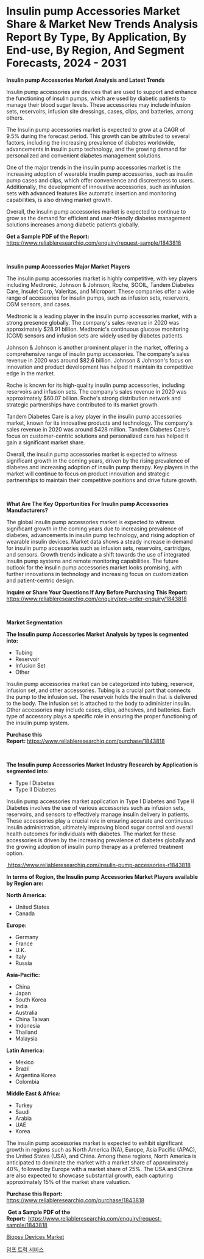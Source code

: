 <p><h1>Insulin pump Accessories Market Share & Market New Trends Analysis Report By Type, By Application, By End-use, By Region, And Segment Forecasts, 2024 - 2031</h1></p><p><strong>Insulin pump Accessories Market Analysis and Latest Trends</strong></p>
<p><p>Insulin pump accessories are devices that are used to support and enhance the functioning of insulin pumps, which are used by diabetic patients to manage their blood sugar levels. These accessories may include infusion sets, reservoirs, infusion site dressings, cases, clips, and batteries, among others.</p><p>The Insulin pump accessories market is expected to grow at a CAGR of 9.5% during the forecast period. This growth can be attributed to several factors, including the increasing prevalence of diabetes worldwide, advancements in insulin pump technology, and the growing demand for personalized and convenient diabetes management solutions.</p><p>One of the major trends in the insulin pump accessories market is the increasing adoption of wearable insulin pump accessories, such as insulin pump cases and clips, which offer convenience and discreetness to users. Additionally, the development of innovative accessories, such as infusion sets with advanced features like automatic insertion and monitoring capabilities, is also driving market growth.</p><p>Overall, the insulin pump accessories market is expected to continue to grow as the demand for efficient and user-friendly diabetes management solutions increases among diabetic patients globally.</p></p>
<p><strong>Get a Sample PDF of the Report:&nbsp;</strong> <a href="https://www.reliableresearchiq.com/enquiry/request-sample/1843818">https://www.reliableresearchiq.com/enquiry/request-sample/1843818</a></p>
<p>&nbsp;</p>
<p><strong>Insulin pump Accessories Major Market Players</strong></p>
<p><p>The insulin pump accessories market is highly competitive, with key players including Medtronic, Johnson & Johnson, Roche, SOOIL, Tandem Diabetes Care, Insulet Corp, Valeritas, and Microport. These companies offer a wide range of accessories for insulin pumps, such as infusion sets, reservoirs, CGM sensors, and cases.</p><p>Medtronic is a leading player in the insulin pump accessories market, with a strong presence globally. The company's sales revenue in 2020 was approximately $28.91 billion. Medtronic's continuous glucose monitoring (CGM) sensors and infusion sets are widely used by diabetes patients.</p><p>Johnson & Johnson is another prominent player in the market, offering a comprehensive range of insulin pump accessories. The company's sales revenue in 2020 was around $82.6 billion. Johnson & Johnson's focus on innovation and product development has helped it maintain its competitive edge in the market.</p><p>Roche is known for its high-quality insulin pump accessories, including reservoirs and infusion sets. The company's sales revenue in 2020 was approximately $60.07 billion. Roche's strong distribution network and strategic partnerships have contributed to its market growth.</p><p>Tandem Diabetes Care is a key player in the insulin pump accessories market, known for its innovative products and technology. The company's sales revenue in 2020 was around $428 million. Tandem Diabetes Care's focus on customer-centric solutions and personalized care has helped it gain a significant market share.</p><p>Overall, the insulin pump accessories market is expected to witness significant growth in the coming years, driven by the rising prevalence of diabetes and increasing adoption of insulin pump therapy. Key players in the market will continue to focus on product innovation and strategic partnerships to maintain their competitive positions and drive future growth.</p></p>
<p>&nbsp;</p>
<p><strong>What Are The Key Opportunities For Insulin pump Accessories Manufacturers?</strong></p>
<p><p>The global insulin pump accessories market is expected to witness significant growth in the coming years due to increasing prevalence of diabetes, advancements in insulin pump technology, and rising adoption of wearable insulin devices. Market data shows a steady increase in demand for insulin pump accessories such as infusion sets, reservoirs, cartridges, and sensors. Growth trends indicate a shift towards the use of integrated insulin pump systems and remote monitoring capabilities. The future outlook for the insulin pump accessories market looks promising, with further innovations in technology and increasing focus on customization and patient-centric design.</p></p>
<p><strong>Inquire or Share Your Questions If Any Before Purchasing This Report:</strong> <a href="https://www.reliableresearchiq.com/enquiry/pre-order-enquiry/1843818">https://www.reliableresearchiq.com/enquiry/pre-order-enquiry/1843818</a></p>
<p>&nbsp;</p>
<p><strong>Market Segmentation</strong></p>
<p><strong>The Insulin pump Accessories Market Analysis by types is segmented into:</strong></p>
<p><ul><li>Tubing</li><li>Reservoir</li><li>Infusion Set</li><li>Other</li></ul></p>
<p><p>Insulin pump accessories market can be categorized into tubing, reservoir, infusion set, and other accessories. Tubing is a crucial part that connects the pump to the infusion set. The reservoir holds the insulin that is delivered to the body. The infusion set is attached to the body to administer insulin. Other accessories may include cases, clips, adhesives, and batteries. Each type of accessory plays a specific role in ensuring the proper functioning of the insulin pump system.</p></p>
<p><strong>Purchase this Report:&nbsp;</strong><a href="https://www.reliableresearchiq.com/purchase/1843818">https://www.reliableresearchiq.com/purchase/1843818</a></p>
<p>&nbsp;</p>
<p><strong>The Insulin pump Accessories Market Industry Research by Application is segmented into:</strong></p>
<p><ul><li>Type I Diabetes</li><li>Type II Diabetes</li></ul></p>
<p><p>Insulin pump accessories market application in Type I Diabetes and Type II Diabetes involves the use of various accessories such as infusion sets, reservoirs, and sensors to effectively manage insulin delivery in patients. These accessories play a crucial role in ensuring accurate and continuous insulin administration, ultimately improving blood sugar control and overall health outcomes for individuals with diabetes. The market for these accessories is driven by the increasing prevalence of diabetes globally and the growing adoption of insulin pump therapy as a preferred treatment option.</p></p>
<p><a href="https://www.reliableresearchiq.com/insulin-pump-accessories-r1843818">&nbsp;https://www.reliableresearchiq.com/insulin-pump-accessories-r1843818</a></p>
<p><strong>In terms of Region, the Insulin pump Accessories Market Players available by Region are:</strong></p>
<p>
    <p> <strong> North America: </strong>
        <ul>
            <li>United States</li>
            <li>Canada</li>
        </ul>
        </p> 
    <p> <strong> Europe: </strong>
        <ul>
            <li>Germany</li>
            <li>France</li>
            <li>U.K.</li>
            <li>Italy</li>
            <li>Russia</li>
        </ul>
        </p> 
    <p> <strong> Asia-Pacific: </strong>
        <ul>
            <li>China</li>
            <li>Japan</li>
            <li>South Korea</li>
            <li>India</li>
            <li>Australia</li>
            <li>China Taiwan</li>
            <li>Indonesia</li>
            <li>Thailand</li>
            <li>Malaysia</li>
        </ul>
        </p> 
    <p> <strong> Latin America: </strong>
        <ul>
            <li>Mexico</li>
            <li>Brazil</li>
            <li>Argentina Korea</li>
            <li>Colombia</li>
        </ul>
        </p> 
    <p> <strong> Middle East & Africa: </strong>
        <ul>
            <li>Turkey</li>
            <li>Saudi</li>
            <li>Arabia</li>
            <li>UAE</li>
            <li>Korea</li>
        </ul>
    </p>
    </p>
<p><p>The insulin pump accessories market is expected to exhibit significant growth in regions such as North America (NA), Europe, Asia Pacific (APAC), the United States (USA), and China. Among these regions, North America is anticipated to dominate the market with a market share of approximately 40%, followed by Europe with a market share of 25%. The USA and China are also expected to showcase substantial growth, each capturing approximately 15% of the market share valuation.</p></p>
<p><strong>Purchase this Report: </strong><a href="https://www.reliableresearchiq.com/purchase/1843818">https://www.reliableresearchiq.com/purchase/1843818</a></p>
<p>&nbsp;<strong>Get a Sample PDF of the Report:&nbsp;&nbsp;</strong><a href="https://www.reliableresearchiq.com/enquiry/request-sample/1843818">https://www.reliableresearchiq.com/enquiry/request-sample/1843818</a></p>
<p><strong></strong></p>
<p><p><a href="https://github.com/Graham1Dianne/Market-Research-Report-List-1/blob/main/biopsy-devices-market.md">Biopsy Devices Market</a></p><p><a href="https://github.com/vss5505pa7z1p/Market-Research-Report-List-3/blob/main/187308674938.md">덤프 트럭 서비스</a></p></p>